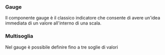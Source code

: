 ### **Gauge**

Il componente gauge è il classico indicatore che consente di avere un'idea immediata di un valore all'interno di una scala.

### **Multisoglia**

Nel gauge è possibile definire fino a tre soglie di valori

